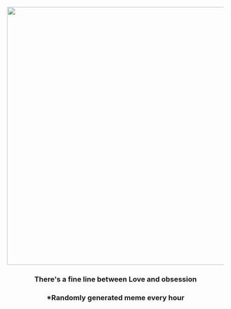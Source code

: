 <p align="center">
        <img src="https://i.redd.it/d1ohrlutzng91.jpg" width="600" height="600">
        </p>
        <h3 align="center">There's a fine line between Love and obsession</h3>
        <h3 align="center">*Randomly generated meme every hour</h3>
    